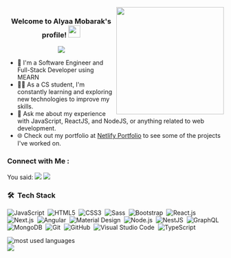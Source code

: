 <img width="250" align="right" src="https://c.tenor.com/_DOBjnGspYAAAAAM/code-coding.gif">

<h3 align="center">
  Welcome to Alyaa Mobarak's profile!
  <img src="https://media.giphy.com/media/hvRJCLFzcasrR4ia7z/giphy.gif" width="28">
</h3>

<p align="center">
  <a href="https://github.com/DenverCoder1/readme-typing-svg"><img src="https://readme-typing-svg.herokuapp.com/?lines=Full-stack%20web%20developer;Always%20learning%20new%20things&font=Fira%20Code&center=true&width=440&height=45&color=f75c7e&vCenter=true&size=22"></a>
</p> 

- 💼 I'm a Software Engineer and Full-Stack Developer using MEARN
- 👨‍💻 As a CS student, I'm constantly learning and exploring new technologies to improve my skills.  
- 💬 Ask me about my experience with JavaScript, ReactJS, and NodeJS, or anything related to web development.  
- 🌐 Check out my portfolio at [Netlify Portfolio](https://app.netlify.com/teams/alyaamobarak/sites) to see some of the projects I've worked on.



### Connect with Me :

You said:
<a href="https://linkedin.com/in/alyaa17/" target="_blank"><img src="https://img.shields.io/badge/Alyaa%20Mobarak-0077B5?style=for-the-badge&logo=Linkedin&logoColor=white"/></a>
<a href="https://t.me/@Aluaaaaa12" target="_blank"><img src="https://img.shields.io/badge/Alyaa%20Mobarak-0077B5?style=for-the-badge&logo=Telegram&logoColor=white"/></a>





### 🛠 &nbsp;Tech Stack

![JavaScript](https://img.shields.io/badge/-JavaScript-05122A?style=flat&logo=javascript)&nbsp;
![HTML5](https://img.shields.io/badge/-HTML5-05122A?style=flat&logo=HTML5)&nbsp;
![CSS3](https://img.shields.io/badge/-CSS3-05122A?style=flat&logo=CSS3&logoColor=1572B6)&nbsp;
![Sass](https://img.shields.io/badge/-Sass-05122A?style=flat&logo=sass)&nbsp;
![Bootstrap](https://img.shields.io/badge/-Bootstrap-05122A?style=flat&logo=bootstrap&logoColor=563D7C)&nbsp;
![React.js](https://img.shields.io/badge/-React-05122A?style=flat&logo=react)&nbsp;
![Next.js](https://img.shields.io/badge/-Next.js-05122A?style=flat&logo=next.js)&nbsp;
![Angular](https://img.shields.io/badge/-Angular-05122A?style=flat&logo=angular)&nbsp;
![Material Design](https://img.shields.io/badge/-Material%20Design-05122A?style=flat&logo=material-design)&nbsp;
![Node.js](https://img.shields.io/badge/-Node.js-05122A?style=flat&logo=node.js&logoColor=339933)&nbsp;
![NestJS](https://img.shields.io/badge/-NestJS-05122A?style=flat&logo=nestjs&logoColor=e0234e)&nbsp;
![GraphQL](https://img.shields.io/badge/-GraphQL-05122A?style=flat&logo=GraphQL)&nbsp;
![MongoDB](https://img.shields.io/badge/-MongoDB-05122A?style=flat&logo=MongoDB)&nbsp;
![Git](https://img.shields.io/badge/-Git-05122A?style=flat&logo=git)&nbsp;
![GitHub](https://img.shields.io/badge/-GitHub-05122A?style=flat&logo=github)&nbsp;
![Visual Studio Code](https://img.shields.io/badge/-Visual%20Studio%20Code-05122A?style=flat&logo=visual-studio-code&logoColor=007ACC)&nbsp;
![TypeScript](https://img.shields.io/badge/-TypeScript-05122A?style=flat&logo=typescript)

<img align="left" src="https://github-readme-stats.vercel.app/api/top-langs?username=alyaamobarak&show_icons=true&locale=en&layout=compact&theme=radical" alt="most used languages" />
<br>
<a href="https://komarev.com/ghpvc/?username=alyaamobarak&style=for-the-badge">
    <img src="https://komarev.com/ghpvc/?username=alyaamobarak&style=for-the-badge">
</a>
